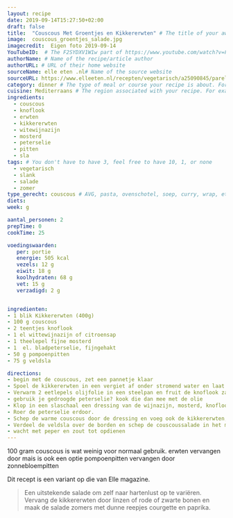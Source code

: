 ```yaml
---
layout: recipe
date: 2019-09-14T15:27:50+02:00
draft: false
title:  "Couscous Met Groentjes en Kikkererwten" # The title of your awesome recipe
image:  couscous_groentjes_salade.jpg
imagecredit:  Eigen foto 2019-09-14
YouTubeID:  # The F2SYDXV1W1w part of https://www.youtube.com/watch?v=F2SYDXV1W1w
authorName: # Name of the recipe/article author
authorURL: # URL of their home website
sourceName: elle eten .nl# Name of the source website
sourceURL: https://www.elleeten.nl/recepten/vegetarisch/a25090845/parelgortsalade-met-kikkererwten-en-pompoenpitten/
category: dinner # The type of meal or course your recipe is about. For example: "dinner", "entree", or "dessert".
cuisine: Mediterraans # The region associated with your recipe. For example, Italiaans, Mediterraans", or Eigen.
ingredients:
  - couscous
  - knoflook
  - erwten
  - kikkererwten
  - witewijnazijn
  - mosterd
  - peterselie
  - pitten
  - sla
tags: # You don't have to have 3, feel free to have 10, 1, or none
  - vegetarisch
  - slank
  - salade
  - zomer
type_gerecht: couscous # AVG, pasta, ovenschotel, soep, curry, wrap, etc.
diets: 
week: g

aantal_personen: 2
prepTime: 0
cookTime: 25

voedingswaarden:
   per: portie
   energie: 505 kcal
   vezels: 12 g
   eiwit: 18 g
   koolhydraten: 68 g
   vet: 15 g
   verzadigd: 2 g


ingredienten:
- 1 blik Kikkererwten (400g)
- 100 g couscous
- 2 teentjes knoflook
- 1 el wittewijnazijn of citroensap
- 1 theelepel fijne mosterd
- 1  el. bladpeterselie, fijngehakt
- 50 g pompoenpitten
- 75 g veldsla

directions:
- begin met de couscous, zet een pannetje klaar
- Spoel de kikkererwten in een vergiet af onder stromend water en laat ze goed uitlekken.
- Verwarm 2 eetlepels olijfolie in een steelpan en fruit de knoflook zachtjes glazig.
- gebruik je gedroogde peterselie? kook die dan mee met de olie
- Klop in een slaschaal een dressing van de wijnazijn, mosterd, knoflookolie, resterende olijfolie en wat zout en versgemalen peper.
- Roer de peterselie erdoor.
- Schep de warme couscous door de dressing en voeg ook de kikkererwten, pompoenpitten erdoor. Laat de salade zo minstens 15 minuten staan.
- Verdeel de veldsla over de borden en schep de couscoussalade in het midden
- wacht met peper en zout tot opdienen
---
```


100 gram couscous is wat weinig voor normaal gebruik.
erwten vervangen door mais is ook een optie
pompoenpitten vervangen door zonnebloempitten

Dit recept is een variant op die van Elle magazine.

> Een uitstekende salade om zelf naar hartenlust op te variëren. Vervang de kikkererwten door linzen of rode of zwarte bonen en maak de salade zomers met dunne reepjes courgette en paprika.
